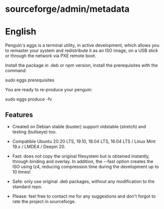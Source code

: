 # sourceforge/admin/metadata

# English

Penguin's eggs is a terminal utility, in active development, which allows you to remaster your system and redistribute it as an ISO image, on a USB stick or through the network via PXE remote boot.

Install the package in .deb or npm version, install the prerequisites with the command:

sudo eggs prerequisites

You are ready to re-produce your penguin:

sudo eggs produce -fv

## Features 
* Created on Debian stable (buster) support oldstable (stretch) and testing (bullseye) too.

* Compatible Ubuntu 20.20 LTS, 19.10, 18.04 LTS, 16.04 LTS / Linux Mint 19.x / LMDE4 / Deepin 20.

* Fast: does not copy the original filesystem but is obtained instantly, through binding and overlay. In addition, the --fast option creates the ISO using lz4, reducing compression time during the development up to 10 times!

* Safe: only use original .deb packages, without any modification to the standard repo.

* Please: feel free to contact me for any suggestions and don't forgot to rate the project in sourceforge.